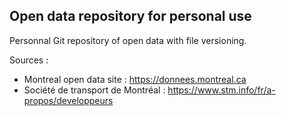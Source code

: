 
<!-- ABOUT THE PROJECT -->
## Open data repository for personal use
Personnal Git repository of open data with file versioning.

Sources : 
* Montreal open data site : https://donnees.montreal.ca
* Société de transport de Montréal : https://www.stm.info/fr/a-propos/developpeurs
